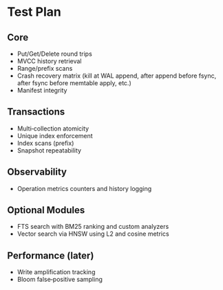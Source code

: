 
# Test Plan

## Core
- Put/Get/Delete round trips
- MVCC history retrieval
- Range/prefix scans
- Crash recovery matrix (kill at WAL append, after append before fsync, after fsync before memtable apply, etc.)
- Manifest integrity

## Transactions
- Multi‑collection atomicity
- Unique index enforcement
- Index scans (prefix)
- Snapshot repeatability

## Observability
- Operation metrics counters and history logging

## Optional Modules
- FTS search with BM25 ranking and custom analyzers
- Vector search via HNSW using L2 and cosine metrics

## Performance (later)
- Write amplification tracking
- Bloom false‑positive sampling
